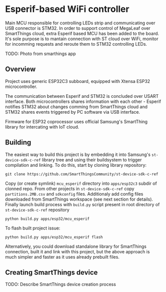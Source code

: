 # Esperif-based WiFi controller

Main MCU responsible for controlling LEDs strip and communicating over USB connector is STM32. In order to support control of MegaLeaf over SmartThings cloud, extra Esperif based MCU has been added to the board. It's sole purpose is to mantain connection with ST cloud over WiFi, monitor for incomming requests and reroute them to STM32 controlling LEDs.

TODO: Photo from smarthings app

## Overview

Project uses generic ESP32C3 subboard, equipped with Xtensa ESP32 microcontroller. 

The communication between Esperif and STM32 is concluded over USART interface. Both microcontrollers shares information with each other - Esperif notifies STM32 about changes comming from SmartThings cloud and STM32 shares events triggered by PC software via USB interface.

Firmware for ESP32 coprocessor uses official Samsung's SmartThing library for intercating with IoT cloud.

## Building

The easiest way to build this project is by embedding it into Samsung's `st-device-sdk-c-ref` library tree and using their buildsystem to trigger compilation and linking. To do this, start by cloning library repository:

```
git clone https://github.com/SmartThingsCommunity/st-device-sdk-c-ref
```

Copy (or create symlink) `mcu_esperif` directory into `apps/esp32c3` subdir of clonned repo. From other projects in `st-device-sdk-c-ref` copy `partitions.2MB.csv` and `sdkconfig` files. Additionaly add config files downloaded from SmartThings workspace (see next section for details). Finally launch build process with `build.py` script present in root directory of `st-device-sdk-c-ref` repository

```
python build.py apps/esp32/mcu_esperif
```

To flash built project issue:

```
python build.py apps/esp32/mcu_esperif flash
```

Alternatively, you could download standalone library for SmartThings connection, built it and link with this project, but the above approach is much simpler and faster as it uses already prebuilt files.

## Creating SmartThings device

TODO: Describe SmartThings device creation process
